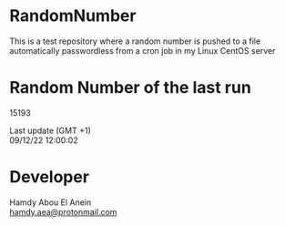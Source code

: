 # RandomNumber    
This is a test repository where a random number is pushed to a file automatically passwordless from a cron job in my Linux CentOS server    
# Random Number of the last run   
15193
      
Last update (GMT +1)    
09/12/22 12:00:02
# Developer    
Hamdy Abou El Anein   
hamdy.aea@protonmail.com
